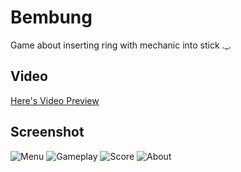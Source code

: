 # Bembung
Game about inserting ring with mechanic into stick ._.

## Video
[Here's Video Preview](https://youtube.com/shorts/Mi50M1BwAc4)

## Screenshot
![Menu](https://github.com/Leguna/Bembung/blob/master/BembungPreview/SS%20(4).png)
![Gameplay](https://github.com/Leguna/Bembung/blob/master/BembungPreview/SS%20(6).png)
![Score](https://github.com/Leguna/Bembung/blob/master/BembungPreview/SS%20Score.png)
![About](https://github.com/Leguna/Bembung/blob/master/BembungPreview/SS%20Credit.png)
